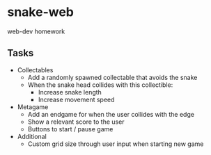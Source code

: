 # snake-web
web-dev homework

## Tasks
- Collectables
  - Add a randomly spawned collectable that avoids the snake
  - When the snake head collides with this collectible:
    - Increase snake length
    - Increase movement speed
- Metagame
  - Add an endgame for when the user collides with the edge
  - Show a relevant score to the user
  - Buttons to start / pause game
- Additional
  - Custom grid size through user input when starting new game
